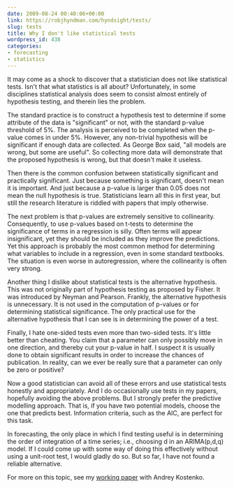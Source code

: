 ```yaml
---
date: 2009-08-24 00:40:06+00:00
link: https://robjhyndman.com/hyndsight/tests/
slug: tests
title: Why I don't like statistical tests
wordpress_id: 438
categories:
- forecasting
- statistics
---
```


It may come as a shock to discover that a statistician does not like statistical tests. Isn't that what statistics is all about? Unfortunately, in some disciplines statistical analysis does seem to consist almost entirely of hypothesis testing, and therein lies the problem.

The standard practice is to construct a hypothesis test to determine if some attribute of the data is "significant" or not, with the standard p-value threshold of 5%. The analysis is perceived to be completed when the p-value comes in under 5%. However, any non-trivial hypothesis will be significant if enough data are collected. As George Box said, "all models are wrong, but some are useful". So collecting more data will demonstrate that the proposed hypothesis is wrong, but that doesn't make it useless.

Then there is the common confusion between statistically significant and practically significant. Just because something is significant, doesn't mean it is important. And just because a p-value is larger than 0.05 does not mean the null hypothesis is true. Statisticians learn all this in first year, but still the research literature is riddled with papers that imply otherwise.

The next problem is that p-values are extremely sensitive to collinearity. Consequently, to use p-values based on t-tests to determine the significance of terms in a regression is silly. Often terms will appear insignificant, yet they should be included as they improve the predictions. Yet this approach is probably the most common method for determining what variables to include in a regression, even in some standard textbooks. The situation is even worse in autoregression, where the collinearity is often very strong.

Another thing I dislike about statistical tests is the alternative hypothesis. This was not originally part of hypothesis testing as proposed by Fisher. It was introduced by Neyman and Pearson. Frankly, the alternative hypothesis is unnecessary. It is not used in the computation of p-values or for determining statistical significance. The only practical use for the alternative hypothesis that I can see is in determining the power of a test.

Finally, I hate one-sided tests even more than two-sided tests. It's little better than cheating. You claim that a parameter can only possibly move in one direction, and thereby cut your p-value in half. I suspect it is usually done to obtain significant results in order to increase the chances of publication. In reality, can we ever be really sure that a parameter can only be zero or positive?

Now a good statistician can avoid all of these errors and use statistical tests honestly and appropriately. And I do occasionally use tests in my papers, hopefully avoiding the above problems. But I strongly prefer the predictive modelling approach. That is, if you have two potential models, choose the one that predicts best. Information criteria, such as the AIC, are perfect for this task.

In forecasting, the only  place in which I find testing useful is in determining the order of integration of a time series; i.e., choosing d in an ARIMA(p,d,q) model. If I could come up with some way of doing this effectively without using a unit-root test, I would gladly do so. But so far, I have not found a reliable alternative.

For more on this topic, see my [working paper](/publications/forecasting-without-significance-tests) with Andrey Kostenko.
